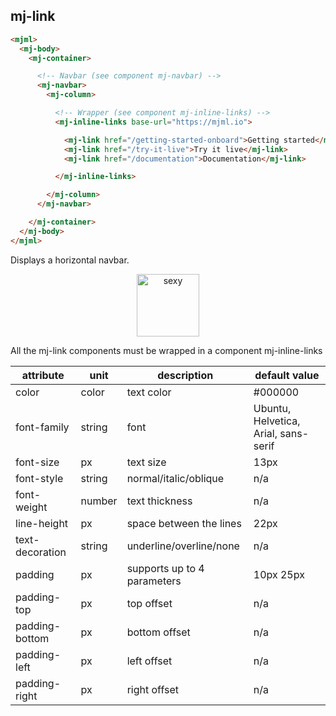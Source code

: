 ## mj-link

``` html
<mjml>
  <mj-body>
    <mj-container>

      <!-- Navbar (see component mj-navbar) -->
      <mj-navbar>
        <mj-column>

          <!-- Wrapper (see component mj-inline-links) -->
          <mj-inline-links base-url="https://mjml.io">

            <mj-link href="/getting-started-onboard">Getting started</mj-link>
            <mj-link href="/try-it-live">Try it live</mj-link>
            <mj-link href="/documentation">Documentation</mj-link>

          </mj-inline-links>

        </mj-column>
      </mj-navbar>

    </mj-container>
  </mj-body>
</mjml>
```

Displays a horizontal navbar.

<p align="center">
  <a href="/try-it-live/link"><img width="100px" src="http://imgh.us/TRYITLIVE.svg" alt="sexy" /></a>
</p>

<aside class="notice">
All the mj-link components must be wrapped in a component mj-inline-links
</aside>

attribute        | unit          | description                    | default value
-----------------|---------------|--------------------------------|------------------------------
color            | color         | text color                     | #000000
font-family      | string        | font                           | Ubuntu, Helvetica, Arial, sans-serif
font-size        | px            | text size                      | 13px
font-style       | string        | normal/italic/oblique          | n/a
font-weight      | number        | text thickness                 | n/a
line-height      | px            | space between the lines        | 22px
text-decoration  | string        | underline/overline/none        | n/a
padding          | px            | supports up to 4 parameters    | 10px 25px
padding-top      | px            | top offset                     | n/a
padding-bottom   | px            | bottom offset                  | n/a
padding-left     | px            | left offset                    | n/a
padding-right    | px            | right offset                   | n/a
